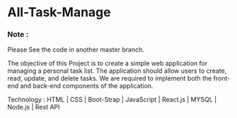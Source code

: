 # All-Task-Manage
<h3 color:"red"> Note : </h3> <p> Please See the code in another master branch.</p>
The objective of this Project is to create a simple web application for managing a personal task list. The application should allow users to create, read, update, and delete tasks. We are required to implement both the front-end and back-end components of the application.

Technology : HTML | CSS | Boot-Strap | JavaScript | React.js | MYSQL | Node.js | Rest API
